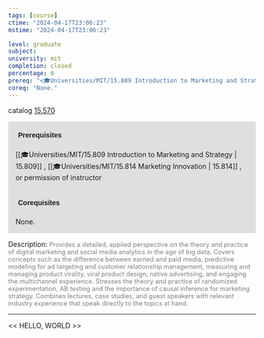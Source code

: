 ```yaml
---
tags: [course]
ctime: "2024-04-17T23:06:23"
mstime: "2024-04-17T23:06:23"

level: graduate
subject: 
university: mit
completion: closed
percentage: 0
prereq: "<🎓Universities/MIT/15.809 Introduction to Marketing and Strategy> , <🎓Universities/MIT/15.814 Marketing Innovation> , or permission of instructor"
coreq: "None."
---
```


catalog [15.570](http://student.mit.edu/catalog/m15b.html#15.570)

<span style="display: block; padding: 15px; background-color: rgb(100, 100, 100, 0.2);"><font id="m_prereq1199_0" style="display: block; font-family: Arial, sans-serif; font-weight: bold; padding: 5px">Prerequisites</font><br><span id="prereq1199_0">[[🎓Universities/MIT/15.809 Introduction to Marketing and Strategy | 15.809]] , [[🎓Universities/MIT/15.814 Marketing Innovation | 15.814]] , or permission of instructor</span></span>
<span style="display: block; padding: 15px; background-color: rgb(100, 100, 100, 0.2);"><font id="m_coreq1199_0" style="display: block; font-family: Arial, sans-serif; font-weight: bold; padding: 5px">Corequisites</font><br><span id="coreq1199_0">None.</span></span>

<font style="">Description:</font>
<font style="color: grey; font-size: 0.8rem;">Provides a detailed, applied perspective on the theory and practice of digital marketing and social media analytics in the age of big data. Covers concepts such as the difference between earned and paid media, predictive modeling for ad targeting and customer relationship management, measuring and managing product virality, viral product design, native advertising, and engaging the multichannel experience. Stresses the theory and practice of randomized experimentation, AB testing and the importance of causal inference for marketing strategy. Combines lectures, case studies, and guest speakers with relevant industry experience that speak directly to the topics at hand.</font>



---

<< HELLO, WORLD >>
